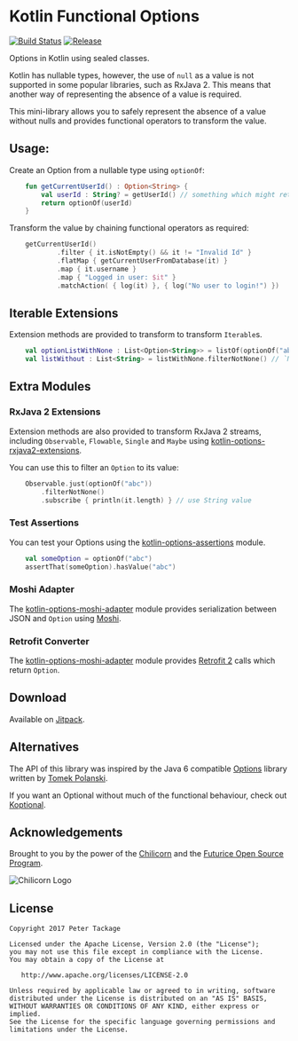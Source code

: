 # Kotlin Functional Options

[![Build Status](https://travis-ci.org/peter-tackage/kotlin-options.svg?branch=master)](https://travis-ci.org/peter-tackage/kotlin-options) [![Release](https://jitpack.io/v/peter-tackage/kotlin-options.svg)](https://jitpack.io/#peter-tackage/kotlin-options)

Options in Kotlin using sealed classes.

Kotlin has nullable types, however, the use of `null` as a value is not supported in some popular libraries, such as RxJava 2. This means that another way of representing the absence of a value is required.

This mini-library allows you to safely represent the absence of a value without nulls and provides functional operators to transform the value.

## Usage:

Create an Option from a nullable type using `optionOf`:
 
```Kotlin
    fun getCurrentUserId() : Option<String> {
        val userId : String? = getUserId() // something which might return null
        return optionOf(userId)
    }
```

Transform the value by chaining functional operators as required:

```Kotlin
    getCurrentUserId()
            .filter { it.isNotEmpty() && it != "Invalid Id" }
            .flatMap { getCurrentUserFromDatabase(it) }
            .map { it.username }
            .map { "Logged in user: $it" }
            .matchAction( { log(it) }, { log("No user to login!") })
```

## Iterable Extensions

Extension methods are provided to transform to transform `Iterable`s.

```Kotlin
    val optionListWithNone : List<Option<String>> = listOf(optionOf("abc"), None) 
    val listWithout : List<String> = listWithNone.filterNotNone() // `None` elements removed
```
## Extra Modules

### RxJava 2 Extensions

Extension methods are also provided to transform RxJava 2 streams, including `Observable`, `Flowable`, `Single` and `Maybe` using [kotlin-options-rxjava2-extensions](https://github.com/peter-tackage/kotlin-options/tree/master/kotlin-options-rxjava2-extensions).

You can use this to filter an `Option` to its value:

```Kotlin
    Observable.just(optionOf("abc"))
        .filterNotNone()
        .subscribe { println(it.length) } // use String value
```

### Test Assertions

You can test your Options using the [kotlin-options-assertions](https://github.com/peter-tackage/kotlin-options/tree/master/kotlin-options-assertions) module.

```Kotlin
    val someOption = optionOf("abc") 
    assertThat(someOption).hasValue("abc")
```

### Moshi Adapter

The [kotlin-options-moshi-adapter](https://github.com/peter-tackage/kotlin-options/tree/master/kotlin-options-moshi-adapter/) module provides serialization between JSON and `Option` using [Moshi](https://github.com/square/moshi/).

### Retrofit Converter

The [kotlin-options-moshi-adapter](https://github.com/peter-tackage/kotlin-options/tree/master/kotlin-options-moshi-adapter/) module provides [Retrofit 2](https://github.com/square/retrofit/) calls which return `Option`.

## Download

Available on [Jitpack](https://jitpack.io/#peter-tackage/kotlin-options/0.10).

## Alternatives

The API of this library was inspired by the Java 6 compatible [Options](https://github.com/tomaszpolanski/Options) library written by [Tomek Polanski](https://twitter.com/tpolansk).

If you want an Optional without much of the functional behaviour, check out [Koptional](https://github.com/gojuno/koptional).

## Acknowledgements

Brought to you by the power of the [Chilicorn](http://spiceprogram.org/chilicorn-history/) and the [Futurice Open Source Program](http://spiceprogram.org/).

![Chilicorn Logo](https://raw.githubusercontent.com/futurice/spiceprogram/gh-pages/assets/img/logo/chilicorn_no_text-256.png)
## License

    Copyright 2017 Peter Tackage

    Licensed under the Apache License, Version 2.0 (the "License");
    you may not use this file except in compliance with the License.
    You may obtain a copy of the License at

       http://www.apache.org/licenses/LICENSE-2.0

    Unless required by applicable law or agreed to in writing, software
    distributed under the License is distributed on an "AS IS" BASIS,
    WITHOUT WARRANTIES OR CONDITIONS OF ANY KIND, either express or implied.
    See the License for the specific language governing permissions and
    limitations under the License.

